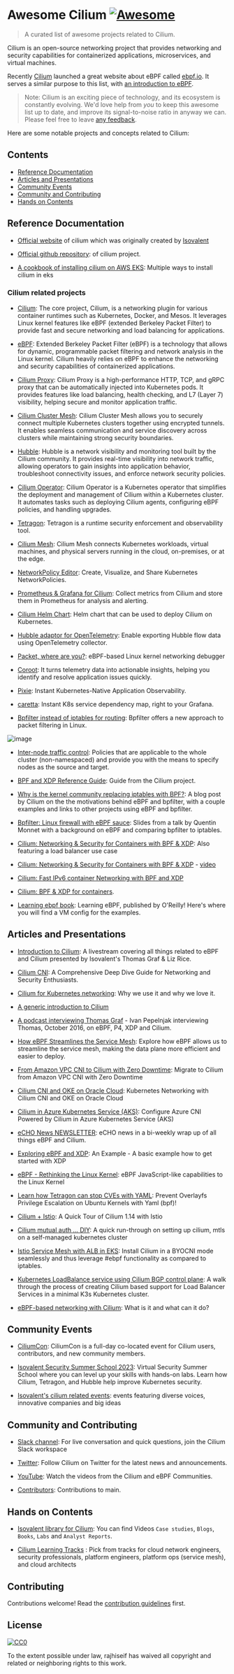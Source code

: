 # Awesome Cilium [![Awesome](https://awesome.re/badge.svg)](https://github.com/sindresorhus/awesome)

> A curated list of awesome projects related to Cilium.

Cilium is an open-source networking project that provides networking and security capabilities for containerized applications, microservices, and virtual machines. 


Recently [Cilium](https://cilium.io) launched a great website about eBPF called [ebpf.io](https://ebpf.io/). It serves a similar purpose to this list, with [an introduction to eBPF](https://ebpf.io/what-is-ebpf).

> Note: Cilium is an exciting piece of technology, and its ecosystem is constantly evolving. We'd love help from _you_ to keep this awesome list up to date, and improve its signal-to-noise ratio in anyway we can. Please feel free to leave [any feedback](https://github.com/seifrajhi/awesome-cilium/issues).

Here are some notable projects and concepts related to Cilium:



## Contents

- [Reference Documentation](#reference-documentation)
- [Articles and Presentations](#articles-and-presentations)
- [Community Events](community-events)
- [Community and Contributing](#community-and-contributing)
- [Hands on Contents](#hands-on-contents)



## Reference Documentation

- [Official website](https://cilium.io/) of cilium which was originally created by [Isovalent](https://isovalent.com/)

- [Official github repository](https://github.com/cilium): of cilium project.

- [A cookbook of installing cilium on AWS EKS](https://github.com/littlejo/cilium-eks-cookbook): Multiple ways to install cilium in eks

### Cilium related projects

- [Cilium](https://github.com/cilium/cilium): The core project, Cilium, is a networking plugin for various container runtimes such as Kubernetes, Docker, and Mesos. It leverages Linux kernel features like eBPF (extended Berkeley Packet Filter) to provide fast and secure networking and load balancing for applications.

- [eBPF](https://github.com/cilium/ebpf): Extended Berkeley Packet Filter (eBPF) is a technology that allows for dynamic, programmable packet filtering and network analysis in the Linux kernel. Cilium heavily relies on eBPF to enhance the networking and security capabilities of containerized applications.

- [Cilium Proxy](https://github.com/cilium/proxy): Cilium Proxy is a high-performance HTTP, TCP, and gRPC proxy that can be automatically injected into Kubernetes pods. It provides features like load balancing, health checking, and L7 (Layer 7) visibility, helping secure and monitor application traffic.

- [Cilium Cluster Mesh](https://docs.cilium.io/en/v1.9/gettingstarted/clustermesh/): Cilium Cluster Mesh allows you to securely connect multiple Kubernetes clusters together using encrypted tunnels. It enables seamless communication and service discovery across clusters while maintaining strong security boundaries.

- [Hubble](https://github.com/cilium/hubble): Hubble is a network visibility and monitoring tool built by the Cilium community. It provides real-time visibility into network traffic, allowing operators to gain insights into application behavior, troubleshoot connectivity issues, and enforce network security policies.

- [Cilium Operator](https://docs.cilium.io/en/stable/internals/cilium_operator/): Cilium Operator is a Kubernetes operator that simplifies the deployment and management of Cilium within a Kubernetes cluster. It automates tasks such as deploying Cilium agents, configuring eBPF policies, and handling upgrades.

- [Tetragon](https://github.com/cilium/tetragon): Tetragon is a runtime security enforcement and observability tool. 

- [Cilium Mesh](https://isovalent.com/blog/post/introducing-cilium-mesh/): Cilium Mesh connects Kubernetes workloads, virtual machines, and physical servers running in the cloud, on-premises, or at the edge.

- [NetworkPolicy Editor](https://editor.networkpolicy.io/): Create, Visualize, and Share Kubernetes NetworkPolicies.

- [Prometheus & Grafana for Cilium](https://github.com/cilium/cilium/tree/main/examples/kubernetes/addons/prometheus): Collect metrics from Cilium and store them in Prometheus for analysis and alerting.

- [Cilium Helm Chart](https://artifacthub.io/packages/helm/cilium/cilium): Helm chart that can be used to deploy Cilium on Kubernetes.

- [Hubble adaptor for OpenTelemetry](https://github.com/cilium/hubble-otel): Enable exporting Hubble flow data using OpenTelemetry collector.

- [Packet, where are you?](https://github.com/cilium/pwru):  eBPF-based Linux kernel networking debugger

- [Coroot](https://github.com/coroot/coroot):  It  turns telemetry data into actionable insights, helping you identify and resolve application issues quickly.

- [Pixie](https://github.com/pixie-io/pixie): Instant Kubernetes-Native Application Observability.

- [caretta](https://github.com/groundcover-com/caretta): Instant K8s service dependency map, right to your Grafana.


- [Bpfilter instead of iptables for routing](https://www.admin-magazine.com/Archive/2019/50/Bpfilter-offers-a-new-approach-to-packet-filtering-in-Linux): Bpfilter offers a new approach to packet filtering in Linux.
  

![image](https://github.com/seifrajhi/awesome-cilium/assets/26981510/b2236520-ea4c-400d-a5fd-15850a8bf420)


- [Inter-node traffic control](https://docs.cilium.io/en/latest/network/kubernetes/policy/#ciliumclusterwidenetworkpolicy): Policies that are applicable to the whole cluster (non-namespaced) and provide you with the means to specify nodes as the source and target.


- [BPF and XDP Reference Guide](http://docs.cilium.io/en/latest/bpf/): Guide from the Cilium project.

- [Why is the kernel community replacing iptables with BPF?](https://cilium.io/blog/2018/04/17/why-is-the-kernel-community-replacing-iptables/): A blog post by Cilium on the the motivations behind eBPF and bpfilter, with a couple examples and links to other projects using eBPF and bpfilter.

- [Bpfilter: Linux firewall with eBPF sauce](https://qmo.fr/docs/talk_20180316_frnog_bpfilter.pdf):  Slides from a talk by Quentin Monnet with a background on eBPF and comparing bpfilter to iptables.

- [Cilium: Networking & Security for Containers with BPF & XDP](http://www.slideshare.net/ThomasGraf5/clium-container-networking-with-bpf-xdp): Also featuring a load balancer use case

- [Cilium: Networking & Security for Containers with BPF & XDP](http://www.slideshare.net/Docker/cilium-bpf-xdp-for-containers-66969823) - [video](https://www.youtube.com/watch?v=TnJF7ht3ZYc&list=PLkA60AVN3hh8oPas3cq2VA9xB7WazcIgs)

- [Cilium: Fast IPv6 container Networking with BPF and XDP](http://www.slideshare.net/ThomasGraf5/cilium-fast-ipv6-container-networking-with-bpf-and-xdp)

- [Cilium: BPF & XDP for containers](https://fosdem.org/2017/schedule/event/cilium/).

-  [Learning ebpf book](https://github.com/lizrice/learning-ebpf): Learning eBPF, published by O'Reilly! Here's where you will find a VM config for the examples.

## Articles and Presentations

- [Introduction to Cilium](https://www.youtube.com/watch?v=80OYrzS1dCA): A livestream covering all things related to eBPF and Cilium presented by Isovalent's Thomas Graf & Liz Rice. 


- [Cilium CNI](https://medium.com/itnext/cilium-cni-a-comprehensive-deep-dive-guide-for-networking-and-security-enthusiasts-588afbf72d5c): A Comprehensive Deep Dive Guide for Networking and Security Enthusiasts.

- [Cilium for Kubernetes networking](https://blog.palark.com/why-cilium-for-kubernetes-networking/): Why we use it and why we love it.

- [A generic introduction to Cilium](https://opensource.googleblog.com/2016/11/cilium-networking-and-security.html)

- [A podcast interviewing Thomas Graf](http://blog.ipspace.net/2016/10/fast-linux-packet-forwarding-with.html) - Ivan Pepelnjak interviewing Thomas, October 2016, on eBPF, P4, XDP and Cilium.

- [How eBPF Streamlines the Service Mesh](https://thenewstack.io/how-ebpf-streamlines-the-service-mesh/): Explore how eBPF allows us to streamline the service mesh, making the data plane more efficient and easier to deploy.

- [From Amazon VPC CNI to Cilium with Zero Downtime](https://medium.com/codex/migrate-to-cilium-from-amazon-vpc-cni-with-zero-downtime-493827c6b45e): Migrate to Cilium from Amazon VPC CNI with Zero Downtime 

- [Cilium CNI and OKE on Oracle Cloud](https://medium.com/oracledevs/cni-adventures-with-kubernetes-on-oracle-cloud-cilium-5c6f011746d5): Kubernetes Networking with Cilium CNI and OKE on Oracle Cloud

- [Cilium in Azure Kubernetes Service (AKS)](https://learn.microsoft.com/en-us/azure/aks/azure-cni-powered-by-cilium): Configure Azure CNI Powered by Cilium in Azure Kubernetes Service (AKS)

- [eCHO News NEWSLETTER](https://www.linkedin.com/newsletters/echo-news-6937495018668482560/): eCHO news in a bi-weekly wrap up of all things eBPF and Cilium.

- [Exploring eBPF and XDP](https://naftalyava.com/example-xdp-ebpf-code-for-handling-ingress-traffic/): An Example - A basic example how to get started with XDP

- [eBPF - Rethinking the Linux Kernel](https://docs.google.com/presentation/d/1AcB4x7JCWET0ysDr0gsX-EIdQSTyBtmi6OAW7bE0jm0/edit#slide=id.g6e43ab8f8d_0_612): eBPF JavaScript-like capabilities to the Linux Kernel

- [Learn how Tetragon can stop CVEs with YAML](https://djalal.opendz.org/post/prevent-kernel-overlayfs-ubuntu-cves-with-yaml/): Prevent Overlayfs Privilege Escalation on Ubuntu Kernels with Yaml (bpf)!

- [Cilium + Istio](https://www.solo.io/blog/cilium-1-14-istio/): A Quick Tour of Cilium 1.14 with Istio

- [Cilium mutual auth … DIY](https://xxradar.medium.com/cilium-mutual-auth-diy-5d5036a82cf9): A quick run-through on setting up cilium, mtls on a self-managed kubernetes cluster
  
- [Istio Service Mesh with ALB in EKS](https://medium.com/@amitmavgupta/installing-cilium-in-azure-kubernetes-service-byocni-with-no-kube-proxy-825b9007b24b):  Install Cilium in a BYOCNI mode seamlessly and thus leverage #ebpf functionality as compared to iptables.

- [Kubernetes LoadBalance service using Cilium BGP control plane](https://medium.com/@valentin.hristev/kubernetes-loadbalance-service-using-cilium-bgp-control-plane-8a5ad416546a): A walk through the process of creating Cilium based support for Load Balancer Services in a minimal K3s Kubernetes cluster.

- [eBPF-based networking with Cilium](https://b-nova.com/en/home/content/ebpf-based-networking-with-cilium): What is it and what can it do?

## Community Events

- [CiliumCon](https://cilium.io/events/): CiliumCon is a full-day co-located event for Cilium users, contributors, and new community members.

- [Isovalent Security Summer School 2023](https://isovalent.com/events/2023-07-security-summer-school/): Virtual Security Summer School where you can level up your skills with hands-on labs. Learn how Cilium, Tetragon, and Hubble help improve Kubernetes security.

- [Isovalent's cilium related events](https://isovalent.com/events/): events featuring diverse voices, innovative companies and big ideas

## Community and Contributing

- [Slack channel](https://cilium.herokuapp.com/): For live conversation and quick questions, join the Cilium Slack workspace

- [Twitter](https://twitter.com/ciliumproject): Follow Cilium on Twitter for the latest news and announcements.
  
- [YouTube](https://www.youtube.com/c/eBPFCiliumCommunity): Watch the videos from the Cilium and eBPF Communities.
  
- [Contributors](https://github.com/cilium/cilium/graphs/contributors): Contributions to main.



## Hands on Contents

- [Isovalent library for Cilium](https://isovalent.com/resource-library/): You can find Videos `Case studies`, `Blogs`, `Books`, `Labs` and `Analyst Reports`.

- [Cilium Learning Tracks](https://isovalent.com/learning-tracks/) : Pick from tracks for cloud network engineers, security professionals, platform engineers, platform ops (service mesh), and cloud architects

## Contributing

Contributions welcome! Read the [contribution guidelines](contributing.md) first.

## License

[![CC0](http://mirrors.creativecommons.org/presskit/buttons/88x31/svg/cc-zero.svg)](http://creativecommons.org/publicdomain/zero/1.0)

To the extent possible under law, rajhiseif has waived all copyright and related or neighboring rights to this work.
